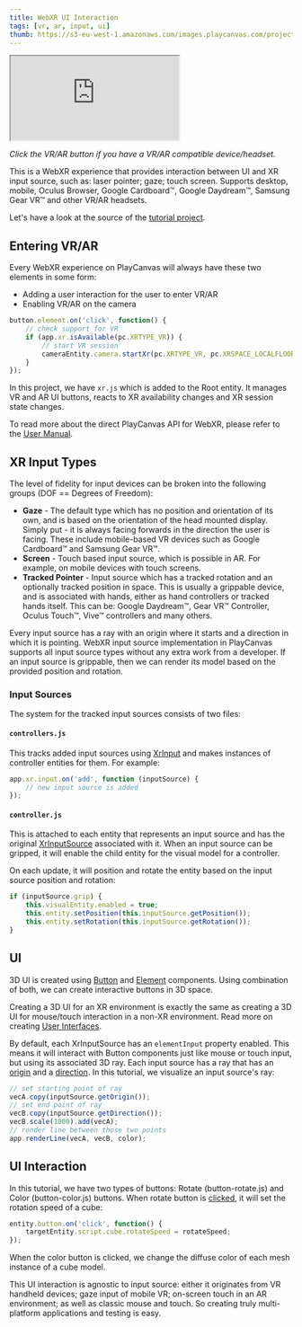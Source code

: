 ```yaml
---
title: WebXR UI Interaction
tags: [vr, ar, input, ui]
thumb: https://s3-eu-west-1.amazonaws.com/images.playcanvas.com/projects/12/460449/314C07-image-75.jpg
---
```


<div className="iframe-container">
    <iframe src="https://playcanv.as/p/TAYVQgU2/" title="WebXR UI Interaction" allow="camera; microphone; xr-spatial-tracking; fullscreen" allowfullscreen></iframe>
</div>

*Click the VR/AR button if you have a VR/AR compatible device/headset.*

This is a WebXR experience that provides interaction between UI and XR input source, such as: laser pointer; gaze; touch screen. Supports desktop, mobile, Oculus Browser, Google Cardboard™, Google Daydream™, Samsung Gear VR™ and other VR/AR headsets.

Let's have a look at the source of the [tutorial project][1].

## Entering VR/AR

Every WebXR experience on PlayCanvas will always have these two elements in some form:

* Adding a user interaction for the user to enter VR/AR
* Enabling VR/AR on the camera

```javascript
button.element.on('click', function() {
    // check support for VR
    if (app.xr.isAvailable(pc.XRTYPE_VR)) {
        // start VR session
        cameraEntity.camera.startXr(pc.XRTYPE_VR, pc.XRSPACE_LOCALFLOOR);
    }
});
```

In this project, we have `xr.js` which is added to the Root entity. It manages VR and AR UI buttons, reacts to XR availability changes and XR session state changes.

To read more about the direct PlayCanvas API for WebXR, please refer to the [User Manual][2].

## XR Input Types

The level of fidelity for input devices can be broken into the following groups (DOF == Degrees of Freedom):

* **Gaze** - The default type which has no position and orientation of its own, and is based on the orientation of the head mounted display. Simply put - it is always facing forwards in the direction the user is facing. These include mobile-based VR devices such as Google Cardboard™ and Samsung Gear VR™.
* **Screen** - Touch based input source, which is possible in AR. For example, on mobile devices with touch screens.
* **Tracked Pointer** - Input source which has a tracked rotation and an optionally tracked position in space. This is usually a grippable device, and is associated with hands, either as hand controllers or tracked hands itself. This can be: Google Daydream™, Gear VR™ Controller, Oculus Touch™, Vive™ controllers and many others.

Every input source has a ray with an origin where it starts and a direction in which it is pointing. WebXR input source implementation in PlayCanvas supports all input source types without any extra work from a developer. If an input source is grippable, then we can render its model based on the provided position and rotation.

### Input Sources

The system for the tracked input sources consists of two files:

#### `controllers.js`

This tracks added input sources using [XrInput][4] and makes instances of controller entities for them. For example:

```javascript
app.xr.input.on('add', function (inputSource) {
    // new input source is added
});
```

#### `controller.js`

This is attached to each entity that represents an input source and has the original [XrInputSource][5] associated with it. When an input source can be gripped, it will enable the child entity for the visual model for a controller.

On each update, it will position and rotate the entity based on the input source position and rotation:

```javascript
if (inputSource.grip) {
    this.visualEntity.enabled = true;
    this.entity.setPosition(this.inputSource.getPosition());
    this.entity.setRotation(this.inputSource.getRotation());
}
```

## UI

3D UI is created using [Button][6] and [Element][7] components. Using combination of both, we can create interactive buttons in 3D space.

Creating a 3D UI for an XR environment is exactly the same as creating a 3D UI for mouse/touch interaction in a non-XR environment. Read more on creating [User Interfaces][3].

By default, each XrInputSource has an `elementInput` property enabled. This means it will interact with Button components just like mouse or touch input, but using its associated 3D ray. Each input source has a ray that has an [origin][8] and a [direction][9]. In this tutorial, we visualize an input source's ray:

```javascript
// set starting point of ray
vecA.copy(inputSource.getOrigin());
// set end point of ray
vecB.copy(inputSource.getDirection());
vecB.scale(1000).add(vecA);
// render line between those two points
app.renderLine(vecA, vecB, color);
```

## UI Interaction

In this tutorial, we have two types of buttons: Rotate (button-rotate.js) and Color (button-color.js) buttons. When rotate button is [clicked][10], it will set the rotation speed of a cube:

```javascript
entity.button.on('click', function() {
    targetEntity.script.cube.rotateSpeed = rotateSpeed;
});
```

When the color button is clicked, we change the diffuse color of each mesh instance of a cube model.

This UI interaction is agnostic to input source: either it originates from VR handheld devices; gaze input of mobile VR; on-screen touch in an AR environment; as well as classic mouse and touch. So creating truly multi-platform applications and testing is easy.

[1]: https://playcanvas.com/project/460449/overview/webvr-ray-input
[2]: /user-manual/xr/using-webxr/
[3]: /user-manual/user-interface/
[4]: https://api.playcanvas.com/engine/classes/XrInput.html
[5]: https://api.playcanvas.com/engine/classes/XrInputSource.html
[6]: https://api.playcanvas.com/engine/classes/ButtonComponent.html
[7]: https://api.playcanvas.com/engine/classes/ElementComponent.html
[8]: https://api.playcanvas.com/engine/classes/XrInputSource.html#getOrigin
[9]: https://api.playcanvas.com/engine/classes/XrInputSource.html#getDirection
[10]: https://api.playcanvas.com/engine/classes/ButtonComponent.html#event:click

